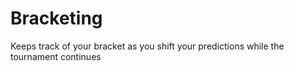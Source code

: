 # Bracketing
Keeps track of your bracket as you shift your predictions while the tournament continues
